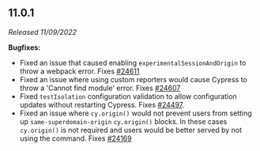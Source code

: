 ## 11.0.1

_Released 11/09/2022_

**Bugfixes:**

- Fixed an issue that caused enabling `experimentalSessionAndOrigin` to throw a
  webpack error. Fixes
  [#24611](https://github.com/cypress-io/cypress/issues/24611)
- Fixed an issue where using custom reporters would cause Cypress to
  throw a 'Cannot find module' error. Fixes
  [#24607](https://github.com/cypress-io/cypress/issues/24607)
- Fixed `testIsolation` configuration validation to allow configuration updates
  without restarting Cypress. Fixes
  [#24497](https://github.com/cypress-io/cypress/issues/24497).
- Fixed an issue where `cy.origin()` would not prevent users from setting up
  `same-superdomain-origin` `cy.origin()` blocks. In these cases `cy.origin()` is not
  required and users would be better served by not using the command. Fixes
  [#24169](https://github.com/cypress-io/cypress/issues/24169)
